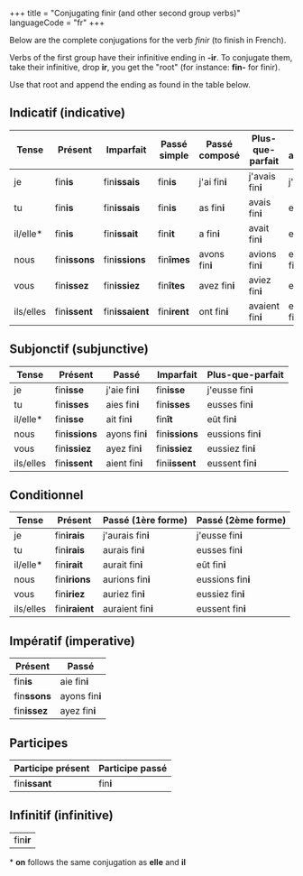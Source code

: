 +++
title = "Conjugating finir (and other second group verbs)"
languageCode = "fr"
+++

Below are the complete conjugations for the verb *finir* (to finish in
French).

Verbs of the first group have their infinitive ending in **-ir**. To
conjugate them, take their infinitive, drop **ir**, you get the "root"
(for instance: **fin-** for finir).

Use that root and append the ending as found in the table below.

## Indicatif (indicative)

<table>
<thead>
<tr class="header">
<th>Tense</th>
<th>Présent</th>
<th>Imparfait</th>
<th>Passé simple</th>
<th>Passé composé</th>
<th>Plus-que-parfait</th>
<th>Passé antérieur</th>
<th>Futur simple</th>
<th>Futur antérieur</th>
</tr>
</thead>
<tbody>
<tr class="odd">
<td>je</td>
<td>fin<strong>is</strong></td>
<td>fin<strong>issais</strong></td>
<td>fin<strong>is</strong></td>
<td>j'ai fin<strong>i</strong></td>
<td>j'avais fin<strong>i</strong></td>
<td>j'eus fin<strong>i</strong></td>
<td>fin<strong>irai</strong></td>
<td>j'aurai fin<strong>i</strong></td>
</tr>
<tr class="even">
<td>tu</td>
<td>fin<strong>is</strong></td>
<td>fin<strong>issais</strong></td>
<td>fin<strong>is</strong></td>
<td>as fin<strong>i</strong></td>
<td>avais fin<strong>i</strong></td>
<td>eus fin<strong>i</strong></td>
<td>fin<strong>iras</strong></td>
<td>auras fin<strong>i</strong></td>
</tr>
<tr class="odd">
<td>il/elle*</td>
<td>fin<strong>is</strong></td>
<td>fin<strong>issait</strong></td>
<td>fin<strong>it</strong></td>
<td>a fin<strong>i</strong></td>
<td>avait fin<strong>i</strong></td>
<td>eut fin<strong>i</strong></td>
<td>fin<strong>ira</strong></td>
<td>aura fin<strong>i</strong></td>
</tr>
<tr class="even">
<td>nous</td>
<td>fin<strong>issons</strong></td>
<td>fin<strong>issions</strong></td>
<td>fin<strong>îmes</strong></td>
<td>avons fin<strong>i</strong></td>
<td>avions fin<strong>i</strong></td>
<td>eûmes fin<strong>i</strong></td>
<td>fin<strong>irons</strong></td>
<td>aurons fin<strong>i</strong></td>
</tr>
<tr class="odd">
<td>vous</td>
<td>fin<strong>issez</strong></td>
<td>fin<strong>issiez</strong></td>
<td>fin<strong>îtes</strong></td>
<td>avez fin<strong>i</strong></td>
<td>aviez fin<strong>i</strong></td>
<td>eûtes fin<strong>i</strong></td>
<td>fin<strong>irez</strong></td>
<td>aurez fin<strong>i</strong></td>
</tr>
<tr class="even">
<td>ils/elles</td>
<td>fin<strong>issent</strong></td>
<td>fin<strong>issaient</strong></td>
<td>fin<strong>irent</strong></td>
<td>ont fin<strong>i</strong></td>
<td>avaient fin<strong>i</strong></td>
<td>eurent fin<strong>i</strong></td>
<td>fin<strong>iront</strong></td>
<td>auront fin<strong>i</strong></td>
</tr>
</tbody>
</table>

## Subjonctif (subjunctive)

<table>
<thead>
<tr class="header">
<th>Tense</th>
<th>Présent</th>
<th>Passé</th>
<th>Imparfait</th>
<th>Plus-que-parfait</th>
</tr>
</thead>
<tbody>
<tr class="odd">
<td>je</td>
<td>fin<strong>isse</strong></td>
<td>j'aie fin<strong>i</strong></td>
<td>fin<strong>isse</strong></td>
<td>j'eusse fin<strong>i</strong></td>
</tr>
<tr class="even">
<td>tu</td>
<td>fin<strong>isses</strong></td>
<td>aies fin<strong>i</strong></td>
<td>fin<strong>isses</strong></td>
<td>eusses fin<strong>i</strong></td>
</tr>
<tr class="odd">
<td>il/elle*</td>
<td>fin<strong>isse</strong></td>
<td>ait fin<strong>i</strong></td>
<td>fin<strong>ît</strong></td>
<td>eût fin<strong>i</strong></td>
</tr>
<tr class="even">
<td>nous</td>
<td>fin<strong>issions</strong></td>
<td>ayons fin<strong>i</strong></td>
<td>fin<strong>issions</strong></td>
<td>eussions fin<strong>i</strong></td>
</tr>
<tr class="odd">
<td>vous</td>
<td>fin<strong>issiez</strong></td>
<td>ayez fin<strong>i</strong></td>
<td>fin<strong>issiez</strong></td>
<td>eussiez fin<strong>i</strong></td>
</tr>
<tr class="even">
<td>ils/elles</td>
<td>fin<strong>issent</strong></td>
<td>aient fin<strong>i</strong></td>
<td>fini<strong>issent</strong></td>
<td>eussent fin<strong>i</strong></td>
</tr>
</tbody>
</table>

## Conditionnel

<table>
<thead>
<tr class="header">
<th>Tense</th>
<th>Présent</th>
<th>Passé (1ère forme)</th>
<th>Passé (2ème forme)</th>
</tr>
</thead>
<tbody>
<tr class="odd">
<td>je</td>
<td>fin<strong>irais</strong></td>
<td>j'aurais fin<strong>i</strong></td>
<td>j'eusse fin<strong>i</strong></td>
</tr>
<tr class="even">
<td>tu</td>
<td>fin<strong>irais</strong></td>
<td>aurais fin<strong>i</strong></td>
<td>eusses fin<strong>i</strong></td>
</tr>
<tr class="odd">
<td>il/elle*</td>
<td>fin<strong>irait</strong></td>
<td>aurait fin<strong>i</strong></td>
<td>eût fin<strong>i</strong></td>
</tr>
<tr class="even">
<td>nous</td>
<td>fin<strong>irions</strong></td>
<td>aurions fin<strong>i</strong></td>
<td>eussions fin<strong>i</strong></td>
</tr>
<tr class="odd">
<td>vous</td>
<td>fin<strong>iriez</strong></td>
<td>auriez fin<strong>i</strong></td>
<td>eussiez fin<strong>i</strong></td>
</tr>
<tr class="even">
<td>ils/elles</td>
<td>fin<strong>iraient</strong></td>
<td>auraient fin<strong>i</strong></td>
<td>eussent fin<strong>i</strong></td>
</tr>
</tbody>
</table>

## Impératif (imperative)

<table>
<thead>
<tr class="header">
<th>Présent</th>
<th>Passé</th>
</tr>
</thead>
<tbody>
<tr class="odd">
<td>fin<strong>is</strong></td>
<td>aie fin<strong>i</strong></td>
</tr>
<tr class="even">
<td>fin<strong>ssons</strong></td>
<td>ayons fin<strong>i</strong></td>
</tr>
<tr class="odd">
<td>fin<strong>issez</strong></td>
<td>ayez fin<strong>i</strong></td>
</tr>
</tbody>
</table>

## Participes

<table>
<thead>
<tr class="header">
<th>Participe présent</th>
<th>Participe passé</th>
</tr>
</thead>
<tbody>
<tr class="odd">
<td>fin<strong>issant</strong></td>
<td>fin<strong>i</strong></td>
</tr>
</tbody>
</table>

## Infinitif (infinitive)

<table>
<tbody>
<tr class="odd">
<td>fin<strong>ir</strong></td>
</tr>
</tbody>
</table>

\* **on** follows the same conjugation as **elle** and **il**
